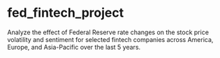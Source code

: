 # fed_fintech_project
Analyze the effect of Federal Reserve rate changes on the stock price volatility and sentiment for selected fintech companies across America, Europe, and Asia-Pacific over the last 5 years.
